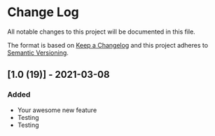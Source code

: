 # Change Log

All notable changes to this project will be documented in this file.

The format is based on [Keep a Changelog](http://keepachangelog.com/)
and this project adheres to [Semantic Versioning](http://semver.org/).

## [1.0 (19)] - 2021-03-08

### Added

- Your awesome new feature
- Testing
- Testing
